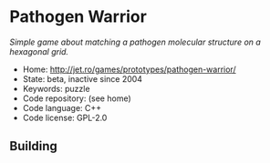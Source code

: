 # Pathogen Warrior

_Simple game about matching a pathogen molecular structure on a hexagonal grid._

- Home: http://jet.ro/games/prototypes/pathogen-warrior/
- State: beta, inactive since 2004
- Keywords: puzzle
- Code repository: (see home)
- Code language: C++
- Code license: GPL-2.0

## Building
